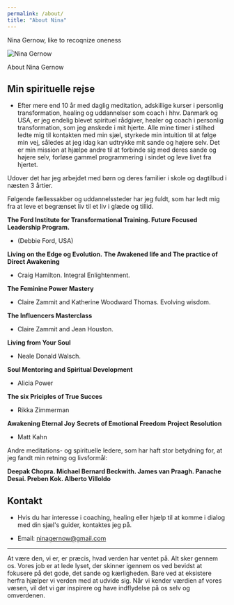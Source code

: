 ```yaml
---
permalink: /about/
title: "About Nina"
---
```


Nina Gernow, like to recoqnize oneness

![Nina Gernow](/assets/images/nina-gernow-photo-small01.jpg) 

About Nina Gernow

## Min spirituelle rejse

- Efter mere end 10 år med daglig meditation, adskillige kurser i personlig transformation, healing og uddannelser som coach i hhv. Danmark og USA, er jeg endelig blevet spirituel rådgiver, healer og coach i personlig transformation, som jeg ønskede i mit hjerte. Alle mine timer i stilhed ledte mig til kontakten med min sjæl, styrkede min intuition til at følge min vej, således at jeg idag kan udtrykke mit sande og højere selv. Det er min mission at hjælpe andre til at forbinde sig med deres sande og højere selv, forløse gammel programmering i sindet og leve livet fra hjertet.

Udover det har jeg arbejdet med børn og deres familier i skole og dagtilbud i næsten 3 årtier.

Følgende fællessakber og uddannelssteder har jeg fuldt, som har ledt mig fra at leve et begrænset liv til et liv i glæde og tillid.

**The Ford Institute for Transformational Training. Future Focused Leadership Program.**

 - (Debbie Ford, USA)

**Living on the Edge og Evolution.** **The Awakened life and The practice of Direct Awakening**

 -  Craig Hamilton. Integral Enlightenment.

**The Feminine Power Mastery**

 -  Claire Zammit and Katherine Woodward Thomas. Evolving wisdom.
 
 **The Influencers Masterclass**
 
  -  Claire Zammit and Jean Houston.

**Living from Your Soul**

 -  Neale Donald Walsch.

**Soul Mentoring and Spiritual Development**

 -  Alicia Power

**The six Priciples of True Succes**

 -  Rikka Zimmerman


**Awakening Eternal Joy**
**Secrets of Emotional Freedom**
**Project Resolution**

 - Matt Kahn
 
 Andre meditations- og spirituelle ledere, som har haft stor betydning for, at jeg fandt min retning og livsformål:
 
 **Deepak Chopra. Michael Bernard Beckwith. James van Praagh. Panache Desai. Preben Kok. Alberto Villoldo**

## Kontakt

 - Hvis du har interesse i coaching, healing eller hjælp til at komme i dialog med din sjæl's guider, kontaktes jeg på.
* Email: ninagernow@gmail.com


---

At være den, vi er, er præcis, hvad verden har ventet på. Alt sker gennem os. Vores job er at lede lyset, der skinner igennem os ved bevidst at fokusere på det gode, det sande og kærligheden. Bare ved at eksistere herfra hjælper vi verden med at udvide sig. Når vi kender værdien af vores væsen, vil det vi gør inspirere og have indflydelse på os selv og omverdenen. 



